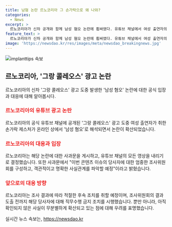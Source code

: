 ```yaml
---
title: 남혐 논란 르노코리아 그 손가락으로 왜 나와?
categories:
  - News
excerpt: >
  르노코리아가 신차 공개와 함께 남성 혐오 논란에 휩싸였다. 유튜브 채널에서 여성 출연자의 제스처가 논란을 일으켰고, 이에 대한 르노코리아의 공식 입장문이 발표됐다. 논란의 당사자를 대상으로 조사위원회를 구성하여 사실관계를 파악할 예정이며, 조치결과에 따른 후속 조치와 당사자에 대한 직무수행 금지 조치가 이뤄졌다. 르노코리아는 사실관계 확인을 위해 노력하고 있으나, 무분별한 사실확산에 대한 우려를 표명했다.
feature_text: >
  르노코리아가 신차 공개와 함께 남성 혐오 논란에 휩싸였다. 유튜브 채널에서 여성 출연자의 제스처가 논란을 일으켰고, 이에 대한 르노코리아의 공식 입장문이 발표됐다. 논란의 당사자를 대상으로 조사위원회를 구성하여 사실관계를 파악할 예정이며, 조치결과에 따른 후속 조치와 당사자에 대한 직무수행 금지 조치가 이뤄졌다. 르노코리아는 사실관계 확인을 위해 노력하고 있으나, 무분별한 사실확산에 대한 우려를 표명했다.
image: 'https://newsdao.kr/res/images/meta/newsdao_breakingnews.jpg'
---
```


<p><img src="https://newsdao.kr/res/images/meta/newsdao_breakingnews.jpg" alt="implanttips 속보" /></p>

<h2 data-ke-size="size26">르노코리아, '그랑 콜레오스' 광고 논란</h2>

<p data-ke-size="size16">르노코리아의 신차 '그랑 콜레오스' 광고 도중 발생한 '남성 혐오' 논란에 대한 공식 입장과 대응에 대해 알아봅시다.</p>

<h3><b><span style="color: #ee2323;">르노코리아의 유튜브 광고 논란</span></b></h3>

<p data-ke-size="size16">르노코리아의 공식 유튜브 채널에 공개된 '그랑 콜레오스' 광고 도중 여성 출연자가 취한 손가락 제스처가 온라인 상에서 '남성 혐오'로 해석되면서 논란이 확산되었습니다.</p>

<h3><b><span style="color: #ee2323;">르노코리아의 대응과 입장</span></b></h3>

<p data-ke-size="size16">르노코리아는 해당 논란에 대한 사과문을 게시하고, 유튜브 채널의 모든 영상을 내리기로 결정했습니다. 또한 사과문에서 "이번 콘텐츠 이슈의 당사자에 대한 엄중한 조사위원회를 구성하고, 객관적이고 명확한 사실관계를 파악할 예정"이라고 밝혔습니다.</p>

<h3><b><span style="color: #ee2323;">앞으로의 대응 방향</span></b></h3>

<p data-ke-size="size16">르노코리아는 조사 결과에 따라 적절한 후속 조치를 취할 예정이며, 조사위원회의 결과 도출 전까지 해당 당사자에 대해 직무수행 금지 조치를 시행했습니다. 뿐만 아니라, 아직 확인되지 않은 사실이 무분별하게 확산되고 있는 점에 대해 우려를 표명했습니다.</p>
실시간 뉴스 속보는, <a href="https://newsdao.kr" rel="dofollow">https://newsdao.kr</a>


